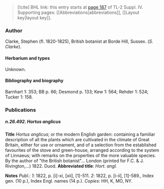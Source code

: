 > [!cite] BHL link: this entry starts at [page 187](https://www.biodiversitylibrary.org/item/103860#page/197/mode/1up) of TL-2 Suppl. IV.
> Supporting pages: [[Abbreviations|abbreviations]], [[Layout key|layout key]].

### Author

Clarke, Stephen (fl. 1820-1825), British botanist at Borde Hill, Sussex. (*S. Clarke*).

#### Herbarium and types

Unknown.

#### Bibliography and biography

Barnhart 1: 353; BB p. 66; Desmond p. 133; Kew 1: 564; Rehder 1: 524; Tucker 1: 158.

### Publications

##### n.26.492. Hortus anglicus

**Title**
*Hortus anglicus*; or the modern English garden: containing a familiar description of all the plants which are cultivated in the climate of Great Britain, either for use or ornament, and of a selection from the established favourites of the stove and green-house, arranged according to the system of Linnaeus; with remarks on the properties of the more valuable species. By the author of "the British botanist"... London (printed for F.C. &amp; J. Rivington,...) 1822. Duod.
**Abbreviated title**: *Hort. angl.*

**Notes**
*Publ*.: *1*: 1822, p. \[i\]-xi, \[xii\], \[1\]-511.
*2*: 1822, p. \[i-ii\], \[1\]-589., Index gen. (10 p.), Index Engl. names (14 p.).
*Copies*: HH, K, MO, NY.

